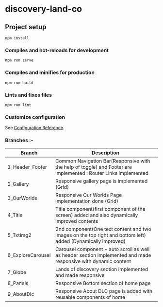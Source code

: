 # discovery-land-co

## Project setup
```
npm install
```

### Compiles and hot-reloads for development
```
npm run serve
```

### Compiles and minifies for production
```
npm run build
```

### Lints and fixes files
```
npm run lint
```

### Customize configuration
See [Configuration Reference](https://cli.vuejs.org/config/).

### Branches :-
| Branch | Description |
| --- | --- |
| 1_Header_Footer | Common Navigation Bar(Responsive with the help of toggle) and Footer are implemented : Router Links implemented|
| 2_Gallery | Responsive gallery page is implemented (Grid)  |
| 3_OurWorlds | Responsive Our Worlds Page implementation done (Grid) |
| 4_Title | Title component(first component of the screen) added and also dynamically improved contents |
| 5_TxtImg2 | 2nd component(One text content and two images on the top right and bottom left) added (Dynamically improved)  |
| 6_ExploreCarousel | Carousel component - auto scroll as well as header section implemented and made responsive with dynamic content |
| 7_Globe | Lands of discovery section implemented and made responsive |
| 8_Panels | Responsive Bottom section of home page |
| 9_AboutDlc | Responsive About DLC page is added with reusable components of home |